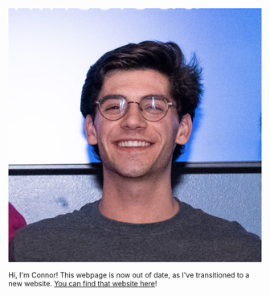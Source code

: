 ---
---

<img id="portrait" src="me/me.jpg" alt="Headshot of Connor Rothschild">

Hi, I'm Connor! This webpage is now out of date, as I've transitioned to a new website. [You can find that website here](https://www.connorrothschild.com/)!
